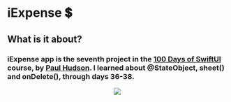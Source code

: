 # iExpense 💲

## What is it about?

### iExpense app is the seventh project in the [100 Days of SwiftUI](https://www.hackingwithswift.com/100/swiftui) course, by [Paul Hudson](https://twitter.com/twostraws). I learned about @StateObject, sheet() and onDelete(), through days 36-38. 


<p align="center">
<img src="https://media.giphy.com/media/9MC5I7wBtE0xiQEbd6/giphy.gif">
</p>
